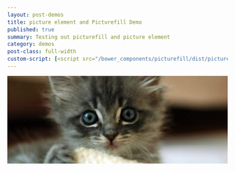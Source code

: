 ```yaml
---
layout: post-demos
title: picture element and Picturefill Demo
published: true
summary: Testing out picturefill and picture element
category: demos
post-class: full-width
custom-script: [<script src="/bower_components/picturefill/dist/picturefill.min.js" async></script>]
---
```


<picture>
	<source media="(min-width: 1600px)" srcset="/images/picture-demo/1500.jpeg">
	<source media="(min-width: 1500px)" srcset="/images/picture-demo/1400.jpeg">
	<source media="(min-width: 1400px)" srcset="/images/picture-demo/1300.jpeg">
	<source media="(min-width: 1300px)" srcset="/images/picture-demo/1200.jpeg">
	<source media="(min-width: 1200px)" srcset="/images/picture-demo/1100.jpeg">
	<source media="(min-width: 1100px)" srcset="/images/picture-demo/1000.jpeg">
	<source media="(min-width: 1000px)" srcset="/images/picture-demo/900.jpeg">
	<source media="(min-width: 900px)" srcset="/images/picture-demo/800.jpeg">
	<source media="(min-width: 800px)" srcset="/images/picture-demo/700.jpeg">
	<source media="(min-width: 700px)" srcset="/images/picture-demo/600.jpeg">
	<source media="(min-width: 600px)" srcset="/images/picture-demo/500.jpeg">
	<source media="(min-width: 500px)" srcset="/images/picture-demo/400.jpeg">
	<img src="/images/picture-demo/fallback.jpeg" alt="fallback image">
</picture>
